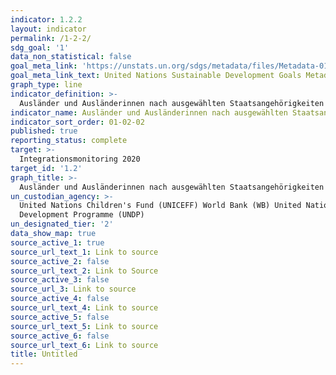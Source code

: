 ```yaml
---
indicator: 1.2.2
layout: indicator
permalink: /1-2-2/
sdg_goal: '1'
data_non_statistical: false
goal_meta_link: 'https://unstats.un.org/sdgs/metadata/files/Metadata-01-02-01.pdf '
goal_meta_link_text: United Nations Sustainable Development Goals Metadata (PDF 894 KB)
graph_type: line
indicator_definition: >-
  Ausländer und Ausländerinnen nach ausgewählten Staatsangehörigkeiten und Geschlecht
indicator_name: Ausländer und Ausländerinnen nach ausgewählten Staatsangehörigkeiten und Geschlecht
indicator_sort_order: 01-02-02
published: true
reporting_status: complete
target: >-
  Integrationsmonitoring 2020
target_id: '1.2'
graph_title: >-
  Ausländer und Ausländerinnen nach ausgewählten Staatsangehörigkeiten und Geschlecht
un_custodian_agency: >-
  United Nations Children's Fund (UNICEFF) World Bank (WB) United Nations
  Development Programme (UNDP)
un_designated_tier: '2'
data_show_map: true
source_active_1: true
source_url_text_1: Link to source
source_active_2: false
source_url_text_2: Link to Source
source_active_3: false
source_url_3: Link to source
source_active_4: false
source_url_text_4: Link to source
source_active_5: false
source_url_text_5: Link to source
source_active_6: false
source_url_text_6: Link to source
title: Untitled
---
```

